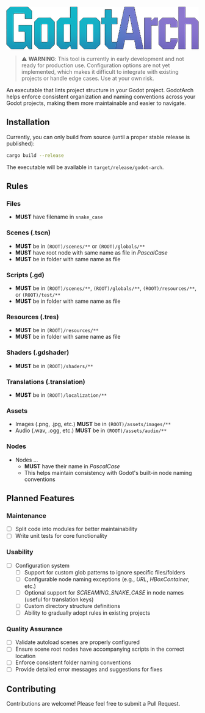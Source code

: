 ![GodotArch](assets/images/godot-arch-logo.png)

> ⚠️ **WARNING**: This tool is currently in early development and not ready for production use. Configuration options are not yet implemented, which makes it difficult to integrate with existing projects or handle edge cases. Use at your own risk.

An executable that lints project structure in your Godot project. GodotArch helps enforce consistent organization and naming conventions across your Godot projects, making them more maintainable and easier to navigate.

## Installation

Currently, you can only build from source (until a proper stable release is published):
```bash
cargo build --release
```
The executable will be available in `target/release/godot-arch`.

## Rules

### Files
- **MUST** have filename in `snake_case`

### Scenes (.tscn)
- **MUST** be in `(ROOT)/scenes/**` or `(ROOT)/globals/**`
- **MUST** have root node with same name as file in *PascalCase*
- **MUST** be in folder with same name as file

### Scripts (.gd)
- **MUST** be in `(ROOT)/scenes/**`, `(ROOT)/globals/**`, `(ROOT)/resources/**`, or `(ROOT)/test/**`
- **MUST** be in folder with same name as file

### Resources (.tres)
- **MUST** be in `(ROOT)/resources/**`
- **MUST** be in folder with same name as file

### Shaders (.gdshader)
- **MUST** be in `(ROOT)/shaders/**`

### Translations (.translation)
- **MUST** be in `(ROOT)/localization/**`

### Assets
- Images (.png, .jpg, etc.) **MUST** be in `(ROOT)/assets/images/**`
- Audio (.wav, .ogg, etc.) **MUST** be in `(ROOT)/assets/audio/**`

### Nodes
- Nodes ...
    - **MUST** have their name in *PascalCase*
    - This helps maintain consistency with Godot's built-in node naming conventions

## Planned Features

### Maintenance
- [ ] Split code into modules for better maintainability
- [ ] Write unit tests for core functionality

### Usability
- [ ] Configuration system
    - [ ] Support for custom glob patterns to ignore specific files/folders
    - [ ] Configurable node naming exceptions (e.g., *URL*, *HBoxContainer*, etc.)
    - [ ] Optional support for *SCREAMING_SNAKE_CASE* in node names (useful for translation keys)
    - [ ] Custom directory structure definitions
    - [ ] Ability to gradually adopt rules in existing projects

### Quality Assurance
- [ ] Validate autoload scenes are properly configured
- [ ] Ensure scene root nodes have accompanying scripts in the correct location
- [ ] Enforce consistent folder naming conventions
- [ ] Provide detailed error messages and suggestions for fixes

## Contributing

Contributions are welcome! Please feel free to submit a Pull Request.